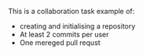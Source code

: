 This is a collaboration task example of:
- creating and initialising a repository
- At least 2 commits per user
- One mereged pull requst
